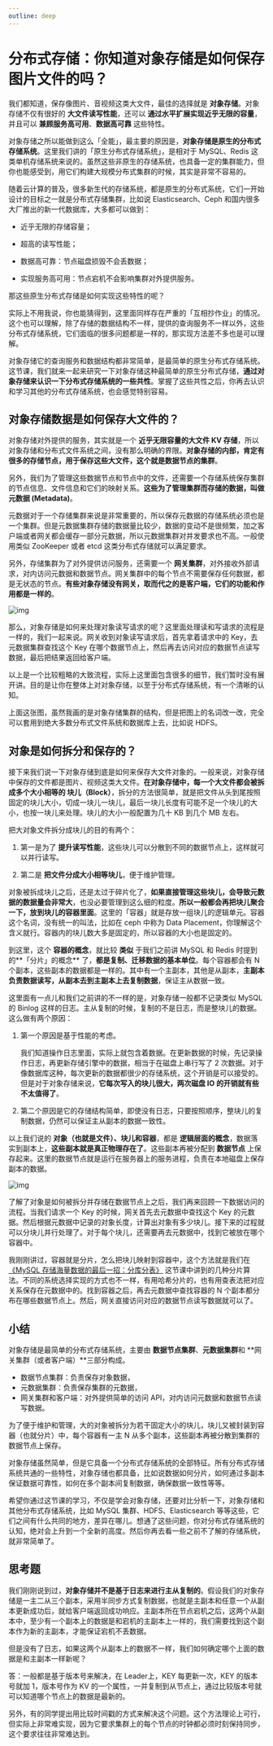```yaml
---
outline: deep
---
```



# 分布式存储：你知道对象存储是如何保存图片文件的吗？

我们都知道，保存像图片、音视频这类大文件，最佳的选择就是 **对象存储**。对象存储不仅有很好的 **大文件读写性能**，还可以 **通过水平扩展实现近乎无限的容量**，并且可以 **兼顾服务高可用**、**数据高可靠** 这些特性。

对象存储之所以能做到这么「全能」，最主要的原因是，**对象存储是原生的分布式存储系统**。这里我们讲的「原生分布式存储系统」，是相对于 MySQL、Redis 这类单机存储系统来说的。虽然这些非原生的存储系统，也具备一定的集群能力，但你也能感受到，用它们构建大规模分布式集群的时候，其实是非常不容易的。

随着云计算的普及，很多新生代的存储系统，都是原生的分布式系统，它们一开始设计的目标之一就是分布式存储集群，比如说 Elasticsearch、Ceph 和国内很多大厂推出的新一代数据库，大多都可以做到：

- 近乎无限的存储容量；

- 超高的读写性能；

- 数据高可靠：节点磁盘损毁不会丢数据；

- 实现服务高可用：节点宕机不会影响集群对外提供服务。

那这些原生分布式存储是如何实现这些特性的呢？

实际上不用我说，你也能猜得到，这里面同样存在严重的「互相抄作业」的情况。这个也可以理解，除了存储的数据结构不一样，提供的查询服务不一样以外，这些分布式存储系统，它们面临的很多问题都是一样的，那实现方法差不多也是可以理解。

对象存储它的查询服务和数据结构都非常简单，是最简单的原生分布式存储系统。这节课，我们就来一起来研究一下对象存储这种最简单的原生分布式存储，**通过对象存储来认识一下分布式存储系统的一些共性**。掌握了这些共性之后，你再去认识和学习其他的分布式存储系统，也会感觉特别容易。

## 对象存储数据是如何保存大文件的？

对象存储对外提供的服务，其实就是一个 **近乎无限容量的大文件 KV 存储**，所以对象存储和分布式文件系统之间，没有那么明确的界限。**对象存储的内部，肯定有很多的存储节点，用于保存这些大文件，这个就是数据节点的集群**。

另外，我们为了管理这些数据节点和节点中的文件，还需要一个存储系统保存集群的节点信息、文件信息和它们的映射关系。**这些为了管理集群而存储的数据，叫做元数据 (Metadata)**。

元数据对于一个存储集群来说是非常重要的，所以保存元数据的存储系统必须也是一个集群。但是元数据集群存储的数据量比较少，数据的变动不是很频繁，加之客户端或者网关都会缓存一部分元数据，所以元数据集群对并发要求也不高。一般使用类似 ZooKeeper 或者 etcd 这类分布式存储就可以满足要求。

另外，存储集群为了对外提供访问服务，还需要一个 **网关集群**，对外接收外部请求，对内访问元数据和数据节点。网关集群中的每个节点不需要保存任何数据，都是无状态的节点。**有些对象存储没有网关，取而代之的是客户端，它们的功能和作用都是一样的**。

![img](./assets/925a6309372b30f660c9b8bc198f860b.jpg)

那么，对象存储是如何来处理对象读写请求的呢？这里面处理读和写请求的流程是一样的，我们一起来说。网关收到对象读写请求后，首先拿着请求中的 Key，去元数据集群查找这个 Key 在哪个数据节点上，然后再去访问对应的数据节点读写数据，最后把结果返回给客户端。

以上是一个比较粗略的大致流程，实际上这里面包含很多的细节，我们暂时没有展开讲。目的是让你在整体上对对象存储，以至于分布式存储系统，有一个清晰的认知。

上面这张图，虽然我画的是对象存储集群的结构，但是把图上的名词改一改，完全可以套用到绝大多数分布式文件系统和数据库上去，比如说 HDFS。

## 对象是如何拆分和保存的？

接下来我们说一下对象存储到底是如何来保存大文件对象的。一般来说，对象存储中保存的文件都是图片、视频这类大文件。**在对象存储中，每一个大文件都会被拆成多个大小相等的 块儿（Block）**，拆分的方法很简单，就是把文件从头到尾按照固定的块儿大小，切成一块儿一块儿，最后一块儿长度有可能不足一个块儿的大小，也按一块儿来处理。块儿的大小一般配置为几十 KB 到几个 MB 左右。

把大对象文件拆分成块儿的目的有两个：

1. 第一是为了 **提升读写性能**，这些块儿可以分散到不同的数据节点上，这样就可以并行读写。

2. 第二是 **把文件分成大小相等块儿**，便于维护管理。

对象被拆成块儿之后，还是太过于碎片化了，**如果直接管理这些块儿，会导致元数据的数据量会非常大**，也没必要管理到这么细的粒度。**所以一般都会再把块儿聚合一下，放到块儿的容器里面**。这里的「容器」就是存放一组块儿的逻辑单元。容器这个名词，没有统一的叫法，比如在 ceph 中称为 Data Placement，你理解这个含义就行。容器内的块儿数大多是固定的，所以容器的大小也是固定的。

到这里，这个 **容器的概念**，就比较 **类似** 于我们之前讲 MySQL 和 Redis 时提到的**「分片」的概念** 了，**都是复制、迁移数据的基本单位**。每个容器都会有 N 个副本，这些副本的数据都是一样的。其中有一个主副本，其他是从副本，**主副本负责数据读写，从副本去到主副本上去复制数据**，保证主从数据一致。

这里面有一点儿和我们之前讲的不一样的是，对象存储一般都不记录类似 MySQL 的 Binlog 这样的日志。主从复制的时候，复制的不是日志，而是整块儿的数据。这么做有两个原因：

1. 第一个原因是基于性能的考虑。

   我们知道操作日志里面，实际上就包含着数据。在更新数据的时候，先记录操作日志，再更新存储引擎中的数据，相当于在磁盘上串行写了 2 次数据。对于像数据库这种，每次更新的数据都很少的存储系统，这个开销是可以接受的。但是对于对象存储来说，**它每次写入的块儿很大，两次磁盘 IO 的开销就有些不太值得了**。

2. 第二个原因是它的存储结构简单，即使没有日志，只要按照顺序，整块儿的复制数据，仍然可以保证主从副本的数据一致性。

以上我们说的 **对象（也就是文件）、块儿和容器**，都是 **逻辑层面的概念**，数据落实到副本上，**这些副本就是真正物理存在了**。这些副本再被分配到 **数据节点** 上保存起来。这里的数据节点就是运行在服务器上的服务进程，负责在本地磁盘上保存副本的数据。

![img](./assets/8d6616675ca90df023d1622aa1f2ef0b.jpg)

了解了对象是如何被拆分并存储在数据节点上之后，我们再来回顾一下数据访问的流程。当我们请求一个 Key 的时候，网关首先去元数据中查找这个 Key 的元数据。然后根据元数据中记录的对象长度，计算出对象有多少块儿。接下来的过程就可以分块儿并行处理了。对于每个块儿，还需要再去元数据中，找到它被放在哪个容器中。

我刚刚讲过，容器就是分片，怎么把块儿映射到容器中，这个方法就是我们在[《MySQL 存储海量数据的最后一招：分库分表》](./01.md) 这节课中讲到的几种分片算法。不同的系统选择实现的方式也不一样，有用哈希分片的，也有用查表法把对应关系保存在元数据中的。找到容器之后，再去元数据中查找容器的 N 个副本都分布在哪些数据节点上。然后，网关直接访问对应的数据节点读写数据就可以了。

## 小结

对象存储是最简单的分布式存储系统，主要由 **数据节点集群**、**元数据集群**和 **网关集群（或者客户端）**三部分构成。

- 数据节点集群：负责保存对象数据，
- 元数据集群：负责保存集群的元数据，
- 网关集群和客户端：对外提供简单的访问 API，对内访问元数据和数据节点读写数据。

为了便于维护和管理，大的对象被拆分为若干固定大小的块儿，块儿又被封装到容器（也就分片）中，每个容器有一主 N 从多个副本，这些副本再被分散到集群的数据节点上保存。

对象存储虽然简单，但是它具备一个分布式存储系统的全部特征。所有分布式存储系统共通的一些特性，对象存储也都具备，比如说数据如何分片，如何通过多副本保证数据可靠性，如何在多个副本间复制数据，确保数据一致性等等。

希望你通过这节课的学习，不仅是学会对象存储，还要对比分析一下，对象存储和其他分布式存储系统，比如 MySQL 集群、HDFS、Elasticsearch 等等这些，它们之间有什么共同的地方，差异在哪儿。想通了这些问题，你对分布式存储系统的认知，绝对会上升到一个全新的高度。然后你再去看一些之前不了解的存储系统，就非常简单了。

## 思考题

我们刚刚说到过，**对象存储并不是基于日志来进行主从复制的**。假设我们的对象存储是一主二从三个副本，采用半同步方式复制数据，也就是主副本和任意一个从副本更新成功后，就给客户端返回成功响应。主副本所在节点宕机之后，这两个从副本中，至少有一个副本上的数据是和宕机的主副本上一样的，我们需要找到这个副本作为新的主副本，才能保证宕机不丢数据。

但是没有了日志，如果这两个从副本上的数据不一样，我们如何确定哪个上面的数据是和主副本一样新呢？

答：一般都是基于版本号来解决，在 Leader上，KEY 每更新一次，KEY 的版本号就加 1，版本号作为 KV 的一个属性，一并复制到从节点上，通过比较版本号就可以知道哪个节点上的数据是最新的。

另外，有的同学提出用比较时间戳的方式来解决这个问题。这个方法理论上可行，但实际上非常难实现，因为它要求集群上的每个节点的时钟都必须时刻保持同步，这个要求往往非常难达到。

